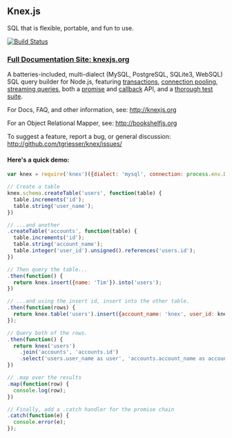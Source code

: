Knex.js
-----

SQL that is flexible, portable, and fun to use.

[![Build Status](https://travis-ci.org/tgriesser/knex.png?branch=master)](https://travis-ci.org/tgriesser/knex)

### [Full Documentation Site: knexjs.org](http://knexjs.org)

A batteries-included, multi-dialect (MySQL, PostgreSQL, SQLite3, WebSQL) SQL query builder for Node.js, featuring
[transactions](http://knexjs.org/#Transactions), [connection pooling](http://knexjs.org/#Initialize-pool),
[streaming queries](http://knexjs.org/#Interface-streams), both a [promise](http://knexjs.org/#Interface-promise) and
[callback](http://knexjs.org/#Interface-callback) API, and a [thorough test suite](https://travis-ci.org/tgriesser/knex).

For Docs, FAQ, and other information, see: http://knexjs.org

For an Object Relational Mapper, see: http://bookshelfjs.org

To suggest a feature, report a bug, or general discussion: http://github.com/tgriesser/knex/issues/

#### Here's a quick demo:

```js
var knex = require('knex')({dialect: 'mysql', connection: process.env.DB_CONNECTION_STRING});

// Create a table
knex.schema.createTable('users', function(table) {
  table.increments('id');
  table.string('user_name');
})

// ...and another
.createTable('accounts', function(table) {
  table.increments('id');
  table.string('account_name');
  table.integer('user_id').unsigned().references('users.id');
})

// Then query the table...
.then(function() {
  return knex.insert({name: 'Tim'}).into('users');
})

// ...and using the insert id, insert into the other table.
.then(function(rows) {
  return knex.table('users').insert({account_name: 'knex', user_id: knex.rows[0]});
});

// Query both of the rows.
.then(function() {
  return knex('users')
    .join('accounts', 'accounts.id')
    .select('users.user_name as user', 'accounts.account_name as account');
})

// .map over the results
.map(function(row) {
  console.log(row);
})

// Finally, add a .catch handler for the promise chain
.catch(function(e) {
  console.error(e);
});
```